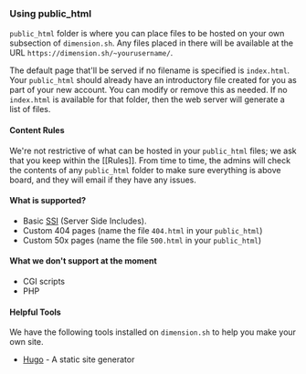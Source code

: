 ### Using public_html

`public_html` folder is where you can place files to be hosted on your own subsection of `dimension.sh`. Any files placed in there will be available at the URL `https://dimension.sh/~yourusername/`.

The default page that'll be served if no filename is specified is `index.html`. Your `public_html` should already have an introductory file created for you as part of your new account. You can modify or remove this as needed. If no `index.html` is available for that folder, then the web server will generate a list of files.

#### Content Rules

We're not restrictive of what can be hosted in your `public_html` files; we ask that you keep within the [[Rules]]. From time to time, the admins will check the contents of any `public_html` folder to make sure everything is above board, and they will email if they have any issues.

#### What is supported?

* Basic [SSI](http://nginx.org/en/docs/http/ngx_http_ssi_module.html#commands) (Server Side Includes).
* Custom 404 pages (name the file `404.html` in your `public_html`)
* Custom 50x pages (name the file `500.html` in your `public_html`)

#### What we don't support at the moment

* CGI scripts
* PHP

#### Helpful Tools

We have the following tools installed on `dimension.sh` to help you make your own site.

* [Hugo](https://gohugo.io) - A static site generator 